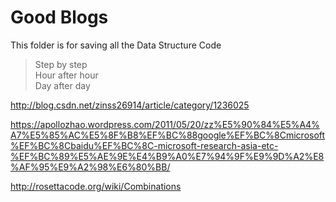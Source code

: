 # Good Blogs
This folder is for saving all the Data Structure Code

> Step by step  
> Hour after hour  
> Day after day  

http://blog.csdn.net/zinss26914/article/category/1236025



https://apollozhao.wordpress.com/2011/05/20/zz%E5%90%84%E5%A4%A7%E5%85%AC%E5%8F%B8%EF%BC%88google%EF%BC%8Cmicrosoft%EF%BC%8Cbaidu%EF%BC%8C-microsoft-research-asia-etc-%EF%BC%89%E5%AE%9E%E4%B9%A0%E7%94%9F%E9%9D%A2%E8%AF%95%E9%A2%98%E6%80%BB/


http://rosettacode.org/wiki/Combinations